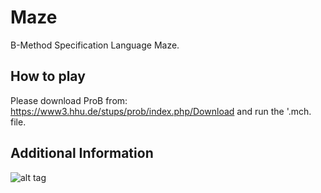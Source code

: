 Maze
========

B-Method Specification Language Maze.


How to play
------------

Please download ProB from: https://www3.hhu.de/stups/prob/index.php/Download and run the '.mch. file.

Additional Information
------------

![alt tag](https://raw.githubusercontent.com/aniquesayed/Maze/master/Maze.png)
